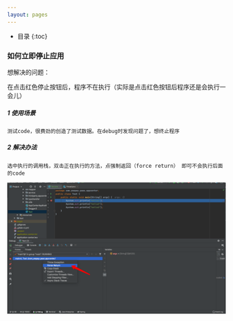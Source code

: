 ```yaml
---
layout: pages
---
```

*  目录
{:toc}
### 如何立即停止应用

想解决的问题：

在点击红色停止按钮后，程序不在执行（实际是点击红色按钮后程序还是会执行一会儿）



##### 1 使用场景

```
测试code，很费劲的创造了测试数据。在debug时发现问题了，想终止程序
```

##### 2 解决办法

```
选中执行的调用栈，双击正在执行的方法，点强制返回（force return） 即可不会执行后面的code
```



![image-20201014191828203](../images/image-20201014191828203.png)